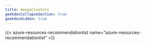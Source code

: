 ```yaml
---
title: mongoClusters
geekdocCollapseSection: true
geekdocHidden: true
---
```


{{< azure-resources-recommendationlist name="azure-resources-recommendationlist" >}}
